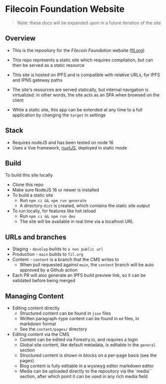 # Filecoin Foundation Website

> Note: these docs will be expanded upon in a future iteration of the site

## Overview

- This is the repository for the _Filecoin Foundation_ website ([fil.org](https://fil.org))

- This repo represents a static site which requires compilation, but can then be served as a static resource
- This site is hosted on IPFS and is compatible with relative URLs, for IPFS and IPNS gateway paths
- The site's resources are served statically, but internal navigation is virtualized: in other words, the site acts as an SPA when browsed on the client
- While a static site, this app can be extended at any time to a full application by changing the `target` in settings

## Stack
- Requires nodeJS and has been tested on node 16
- Uses a Vue framework, [nuxtJS](https://nuxtjs.org/), deployed in static mode

## Build
To build this site locally
- Clone this repo
- Make sure NodeJS 16 or newer is installed
- To build a static site
    - Run `npm ci && npm run generate`
    - A directory `dist` is created, which contains the static site output
- To run locally, for features like hot reload
    - Run `npm ci && npm run dev`
    - The site will be available in real time via a localhost URL

## URLs and branches
- Staging - `develop` builds to `a non public url`
- Production - `main` builds to `fil.org`
- Content - `content` is a branch that the CMS writes to
  - When pull requested against `main`, the `content` branch will be auto approved by a Github action
- Each PR will also generate an IPFS build preview link, so it can be validated before being merged

## Managing Content
- Editing content directly
  - Structured content can be found in `json` files
  - Written paragraph-type content can be found in `md` files, in markdown format
  - See the `content/pages/` directory
- Editing content via the CMS
  - Content can be edited via Forestry.io, and requires a login
  - Global site content, like default metadata, is editable in the `general` section
  - Structured content is shown in blocks on a per-page basis (see the pages)
  - Blog content is fully editable in a wysiwyg editor markdown editor
  - Media can be uploaded directly to the repository via the `media`` section, after which point it can be used in any rich media field
  